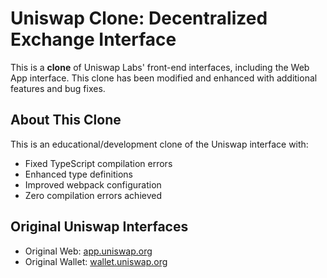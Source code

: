 # Uniswap Clone: Decentralized Exchange Interface

This is a **clone** of Uniswap Labs' front-end interfaces, including the Web App interface. This clone has been modified and enhanced with additional features and bug fixes.

## About This Clone

This is an educational/development clone of the Uniswap interface with:
- Fixed TypeScript compilation errors
- Enhanced type definitions
- Improved webpack configuration
- Zero compilation errors achieved

## Original Uniswap Interfaces

- Original Web: [app.uniswap.org](https://app.uniswap.org)
- Original Wallet: [wallet.uniswap.org](https://wallet.uniswap.org)

